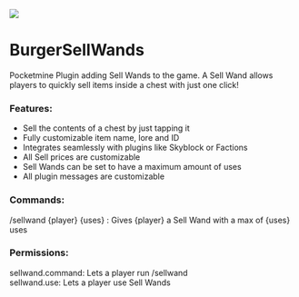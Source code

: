 [![](https://poggit.pmmp.io/shield.dl.total/BurgerSellWands)](https://poggit.pmmp.io/p/BurgerSellWands)

# BurgerSellWands
Pocketmine Plugin adding Sell Wands to the game. A Sell Wand allows players to quickly sell items inside a chest with just one click!
### Features:
 * Sell the contents of a chest by just tapping it
 * Fully customizable item name, lore and ID
 * Integrates seamlessly with plugins like Skyblock or Factions
 * All Sell prices are customizable
 * Sell Wands can be set to have a maximum amount of uses
 * All plugin messages are customizable
### Commands:
/sellwand {player} {uses} : Gives {player} a Sell Wand with a max of {uses} uses 
### Permissions:
sellwand.command: Lets a player run /sellwand  
sellwand.use: Lets a player use Sell Wands

